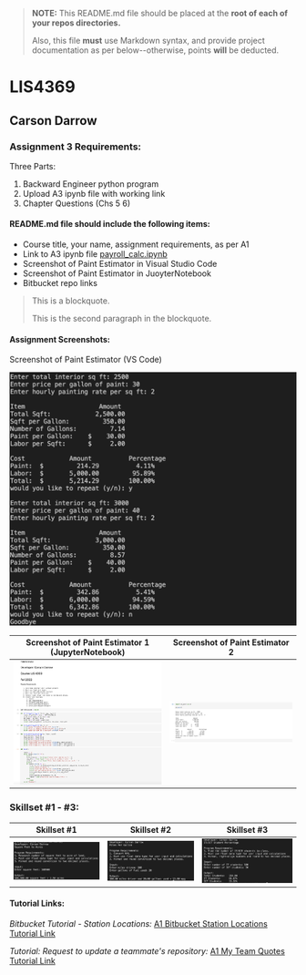 > **NOTE:** This README.md file should be placed at the **root of each of your repos directories.**
>
>Also, this file **must** use Markdown syntax, and provide project documentation as per below--otherwise, points **will** be deducted.
>

# LIS4369

## Carson Darrow

### Assignment 3 Requirements:

Three Parts:

1. Backward Engineer python program 
2. Upload A3 ipynb file with working link
3. Chapter Questions (Chs 5 6)

#### README.md file should include the following items:

* Course title, your name, assignment requirements, as per A1
* Link to A3 ipynb file [payroll_calc.ipynb](a3_payroll_calculator/paint_estimate.ipynb)
* Screenshot of Paint Estimator in Visual Studio Code
* Screenshot of Paint Estimator in JuoyterNotebook 
* Bitbucket repo links

> This is a blockquote.
> 
> This is the second paragraph in the blockquote.
>


#### Assignment Screenshots:


Screenshot of Paint Estimator (VS Code)

![Paint Estimator](img/paint_estimate.png)


| Screenshot of Paint Estimator 1 (JupyterNotebook) | Screenshot of Paint Estimator 2 |
| -------------- | --------------|
| ![Paint Estimator 1](img/ipynb1.png) | ![Paint Estimator 2](img/ipynb2.png) |



### Skillset #1 - #3:

| Skillset #1 | Skillset #2 | Skillset #3 |
| -------------- | --------------| -------------- |
| ![Skillset #1](img/ss1.png) | ![Skillset #2](img/ss2.png) | ![Skillset #1](img/ss3.png) |

#### Tutorial Links:

*Bitbucket Tutorial - Station Locations:*
[A1 Bitbucket Station Locations Tutorial Link](https://bitbucket.org/cbd19a/bitbucketstationlocations/ "Bitbucket Station Locations")

*Tutorial: Request to update a teammate's repository:*
[A1 My Team Quotes Tutorial Link](https://bitbucket.org/username/myteamquotes/ "My Team Quotes Tutorial")

